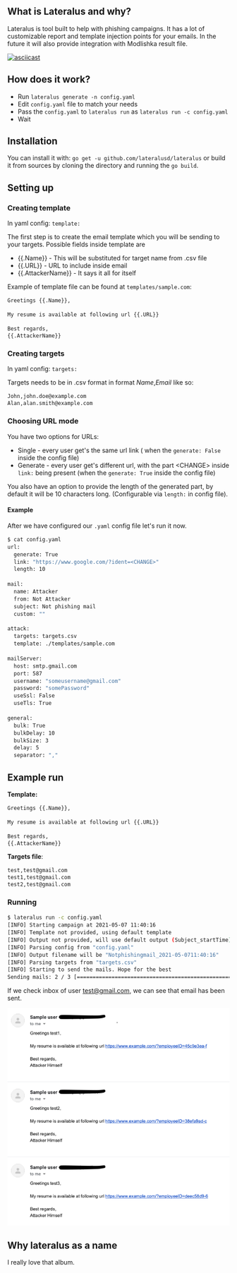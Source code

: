 ## What is Lateralus and why?

Lateralus is tool built to help with phishing campaigns. It has a lot of customizable report and template injection points for your emails. In the future it will also provide integration with Modlishka result file.

[![asciicast](https://asciinema.org/a/412559.svg)](https://asciinema.org/a/412559)

## How does it work?
* Run ```lateralus generate -n config.yaml```
* Edit `config.yaml` file to match your needs
* Pass the `config.yaml` to `lateralus run` as `lateralus run -c config.yaml`
* Wait

## Installation

You can install it with: `go get -u github.com/lateralusd/lateralus` or build it from sources by cloning the directory and running the `go build`.

## Setting up

### Creating template

In yaml config: `template: `

The first step is to create the email template which you will be sending to your targets. Possible fields inside template are

* {{.Name}} - This will be substituted for target name from .csv file
* {{.URL}} - URL to include inside email
* {{.AttackerName}} - It says it all for itself

Example of template file can be found at `templates/sample.com`:
```
Greetings {{.Name}},

My resume is available at following url {{.URL}}

Best regards,
{{.AttackerName}}
```

### Creating targets

In yaml config: `targets:`

Targets needs to be in .csv format in format _Name_,_Email_ like so:
```
John,john.doe@example.com
Alan,alan.smith@example.com
```

### Choosing URL mode

You have two options for URLs:
* Single - every user get's the same url link ( when the `generate: False` inside the config file)
* Generate - every user get's different url, with the part \<CHANGE\> inside `link:` being present (when the `generate: True` inside the config file)

You also have an option to provide the length of the generated part, by default it will be 10 characters long. (Configurable via `length:` in config file).

#### Example

After we have configured our `.yaml` config file let's run it now.

```bash
$ cat config.yaml
url:
  generate: True
  link: "https://www.google.com/?ident=<CHANGE>"
  length: 10

mail:
  name: Attacker
  from: Not Attacker
  subject: Not phishing mail
  custom: ""

attack:
  targets: targets.csv
  template: ./templates/sample.com

mailServer:
  host: smtp.gmail.com
  port: 587
  username: "someusername@gmail.com"
  password: "somePassword"
  useSsl: False
  useTls: True

general:
  bulk: True
  bulkDelay: 10
  bulkSize: 3
  delay: 5
  separator: ","
```


## Example run

**Template:**
```
Greetings {{.Name}},

My resume is available at following url {{.URL}}

Best regards,
{{.AttackerName}}
```

**Targets file**:
```
test,test@gmail.com
test1,test@gmail.com
test2,test@gmail.com
```

### Running

```bash
$ lateralus run -c config.yaml
[INFO] Starting campaign at 2021-05-07 11:40:16
[INFO] Template not provided, using default template
[INFO] Output not provided, will use default output (Subject_startTime)
[INFO] Parsing config from "config.yaml"
[INFO] Output filename will be "Notphishingmail_2021-05-0711:40:16"
[INFO] Parsing targets from "targets.csv"
[INFO] Starting to send the mails. Hope for the best
Sending mails: 2 / 3 [===============================================================================>_______________________________________] 1 mail/s 66.67%
```

If we check inbox of user test@gmail.com, we can see that email has been sent.

![Mail](mailbox.png)

## Why lateralus as a name
I really love that album.
